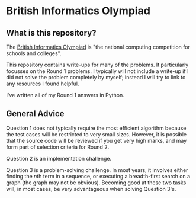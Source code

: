 # British Informatics Olympiad

## What is this repository?
The [British Informatics Olympiad](https://olympiad.org.uk) is "the national computing competition for
schools and colleges".

This repository contains write-ups for many of the problems. It particularly focusses on the Round 1 problems. I typically will not include a write-up if I did not solve the problem completely by myself; instead I will try to link to any resources I found helpful.

I've written all of my Round 1 answers in Python.

## General Advice
Question 1 does not typically require the most efficient algorithm because the test cases will be restricted to very small sizes. However, it is possible that the source code will be reviewed if you get very high marks, and may form part of selection criteria for Round 2.

Question 2 is an implementation challenge.

Question 3 is a problem-solving challenge. In most years, it involves either finding the *n*th term in a sequence, or executing a breadth-first search on a graph (the graph may not be obvious). Becoming good at these two tasks will, in most cases, be very advantageous when solving Question 3's.
